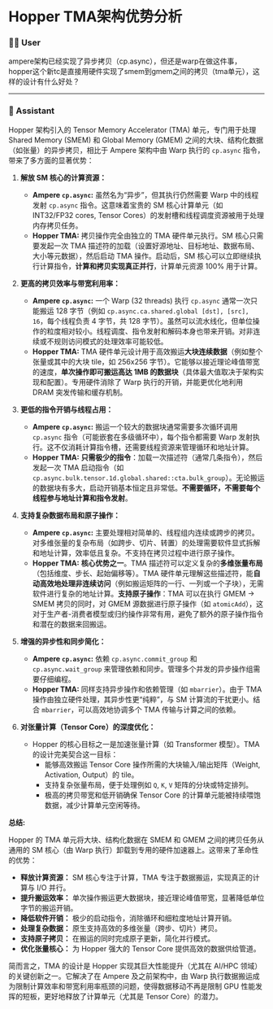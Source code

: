 # Hopper TMA架构优势分析

### 🧑‍💻 User

ampere架构已经实现了异步拷贝（cp.async），但还是warp在做这件事，hopper这个新tc是直接用硬件实现了smem到gmem之间的拷贝（tma单元），这样的设计有什么好处？

---

### 🤖 Assistant

Hopper 架构引入的 Tensor Memory Accelerator (TMA) 单元，专门用于处理 Shared Memory (SMEM) 和 Global Memory (GMEM) 之间的大块、结构化数据（如张量）的异步拷贝，相比于 Ampere 架构中由 Warp 执行的 `cp.async` 指令，带来了多方面的显著优势：

1.  **解放 SM 核心的计算资源：**
    *   **Ampere `cp.async`:** 虽然名为“异步”，但其执行仍然需要 Warp 中的线程发射 `cp.async` 指令。这意味着宝贵的 SM 核心计算单元（如 INT32/FP32 cores, Tensor Cores）的发射槽和线程调度资源被用于处理内存拷贝任务。
    *   **Hopper TMA:** 拷贝操作完全由独立的 TMA 硬件单元执行。SM 核心只需要发起一次 TMA 描述符的加载（设置好源地址、目标地址、数据布局、大小等元数据），然后启动 TMA 操作。启动后，SM 核心可以立即继续执行计算指令，**计算和拷贝实现真正并行**，计算单元资源 100% 用于计算。

2.  **更高的拷贝效率与带宽利用率：**
    *   **Ampere `cp.async`:** 一个 Warp (32 threads) 执行 `cp.async` 通常一次只能搬运 128 字节（例如 `cp.async.ca.shared.global [dst], [src], 16`，每个线程负责 4 字节，共 128 字节）。虽然可以流水线化，但单位操作的粒度相对较小。线程调度、指令发射和解码本身也带来开销。对非连续或不规则访问模式的处理效率可能较低。
    *   **Hopper TMA:** TMA 硬件单元设计用于高效搬运**大块连续数据**（例如整个张量或其中的大块 tile，如 256x256 字节）。它能够以接近理论峰值带宽的速度，**单次操作即可搬运高达 1MB 的数据块**（具体最大值取决于架构实现和配置）。专用硬件消除了 Warp 执行的开销，并能更优化地利用 DRAM 突发传输和缓存机制。

3.  **更低的指令开销与线程占用：**
    *   **Ampere `cp.async`:** 搬运一个较大的数据块通常需要多次循环调用 `cp.async` 指令（可能嵌套在多级循环中），每个指令都需要 Warp 发射执行。这不仅消耗计算指令槽，还需要线程资源来管理循环和地址计算。
    *   **Hopper TMA:** **只需极少的指令**：加载一次描述符（通常几条指令），然后发起一次 TMA 启动指令（如 `cp.async.bulk.tensor.1d.global.shared::cta.bulk_group`）。无论搬运的数据块有多大，启动开销基本恒定且非常低。**不需要循环，不需要每个线程参与地址计算和指令发射**。

4.  **支持复杂数据布局和原子操作：**
    *   **Ampere `cp.async`:** 主要处理相对简单的、线程组内连续或跨步的拷贝。对多维张量的复杂布局（如跨步、切片、转置）的处理需要软件显式拆解和地址计算，效率低且复杂。不支持在拷贝过程中进行原子操作。
    *   **Hopper TMA:** **核心优势之一**。TMA 描述符可以定义复杂的**多维张量布局**（包括维度、步长、起始偏移等）。TMA 硬件单元理解这些描述符，能**自动高效地处理非连续访问**（例如搬运矩阵的一行、一列或一个子块），无需软件进行复杂的地址计算。**支持原子操作**：TMA 可以在执行 GMEM -> SMEM 拷贝的同时，对 GMEM 源数据进行原子操作（如 `atomicAdd`），这对于生产者-消费者模型或归约操作非常有用，避免了额外的原子操作指令和潜在的数据来回搬运。

5.  **增强的异步性和同步简化：**
    *   **Ampere `cp.async`:** 依赖 `cp.async.commit_group` 和 `cp.async.wait_group` 来管理依赖和同步。管理多个并发的异步操作组需要仔细编程。
    *   **Hopper TMA:** 同样支持异步操作和依赖管理（如 `mbarrier`）。由于 TMA 操作由独立硬件处理，其异步性更“纯粹”，与 SM 计算流的干扰更小。结合 `mbarrier`，可以高效地协调多个 TMA 传输与计算之间的依赖。

6.  **对张量计算（Tensor Core）的深度优化：**
    *   Hopper 的核心目标之一是加速张量计算（如 Transformer 模型）。TMA 的设计完美契合这一目标：
        *   能够高效搬运 Tensor Core 操作所需的大块输入/输出矩阵（Weight, Activation, Output）的 tile。
        *   支持复杂张量布局，便于处理例如 `Q`, `K`, `V` 矩阵的分块或特定排列。
        *   极高的拷贝带宽和低开销确保 Tensor Core 的计算单元能被持续喂饱数据，减少计算单元空闲等待。

**总结:**

Hopper 的 TMA 单元将大块、结构化数据在 SMEM 和 GMEM 之间的拷贝任务从通用的 SM 核心（由 Warp 执行）卸载到专用的硬件加速器上。这带来了革命性的优势：

*   **释放计算资源：** SM 核心专注于计算，TMA 专注于数据搬运，实现真正的计算与 I/O 并行。
*   **提升搬运效率：** 单次操作搬运更大数据块，接近理论峰值带宽，显著降低单位字节的搬运开销。
*   **降低软件开销：** 极少的启动指令，消除循环和细粒度地址计算开销。
*   **处理复杂数据：** 原生支持高效的多维张量（跨步、切片）拷贝。
*   **支持原子拷贝：** 在搬运的同时完成原子更新，简化并行模式。
*   **优化张量核心：** 为 Hopper 强大的 Tensor Core 提供高效的数据供给管道。

简而言之，TMA 的设计是 Hopper 实现其巨大性能提升（尤其在 AI/HPC 领域）的关键创新之一。它解决了在 Ampere 及之前架构中，由 Warp 执行数据搬运成为限制计算效率和带宽利用率瓶颈的问题，使得数据移动不再是限制 GPU 性能发挥的短板，更好地释放了计算单元（尤其是 Tensor Core）的潜力。